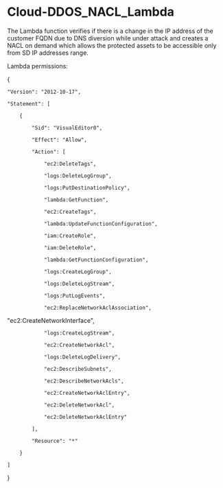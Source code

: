 # Cloud-DDOS_NACL_Lambda

The Lambda function verifies if there is a change in the IP address of the customer FQDN due to DNS diversion while under attack and creates a NACL on demand which allows the protected assets to be accessible only from SD IP addresses range. 


Lambda permissions:

{ 

    "Version": "2012-10-17", 

    "Statement": [ 

        { 

            "Sid": "VisualEditor0", 

            "Effect": "Allow", 

            "Action": [ 

                "ec2:DeleteTags", 

                "logs:DeleteLogGroup", 

                "logs:PutDestinationPolicy", 

                "lambda:GetFunction", 

                "ec2:CreateTags", 

                "lambda:UpdateFunctionConfiguration", 

                "iam:CreateRole", 

                "iam:DeleteRole", 

                "lambda:GetFunctionConfiguration", 

                "logs:CreateLogGroup", 

                "logs:DeleteLogStream", 

                "logs:PutLogEvents", 

                "ec2:ReplaceNetworkAclAssociation", 

   "ec2:CreateNetworkInterface", 

                "logs:CreateLogStream", 

                "ec2:CreateNetworkAcl", 

                "logs:DeleteLogDelivery", 

                "ec2:DescribeSubnets", 

                "ec2:DescribeNetworkAcls", 

                "ec2:CreateNetworkAclEntry", 

                "ec2:DeleteNetworkAcl", 

                "ec2:DeleteNetworkAclEntry" 

            ], 

            "Resource": "*" 

        } 

    ] 

} 
